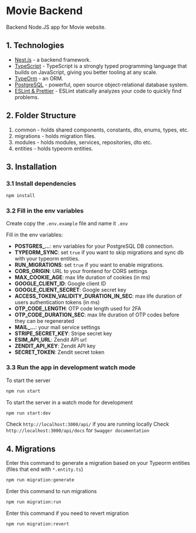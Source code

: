 # Movie Backend

Backend Node.JS app for Movie website.

## 1. Technologies

- [Nest.js](https://nestjs.com/) - a backend framework.
- [TypeScript](https://www.typescriptlang.org/) - TypeScript is a strongly typed programming language that builds on JavaScript, giving you better tooling at any scale.
- [TypeOrm](https://typeorm.io/) - an ORM.
- [PostgreSQL](https://www.postgresql.org/) - powerful, open source object-relational database system.
- [ESLint & Prettier](https://eslint.org/) - ESLint statically analyzes your code to quickly find problems.

## 2. Folder Structure

1. common - holds shared components, constants, dto, enums, types, etc.
2. migrations - holds migration files.
3. modules - holds modules, services, repositories, dto etc.
4. entities - holds typeorm entities.

## 3. Installation

### 3.1 Install dependencies

```bash
npm install
```

### 3.2 Fill in the env variables

Create copy the `.env.example` file and name it `.env`

Fill in the env variables:

- **POSTGRES\_...**: env variables for your PostgreSQL DB connection.
- **TYPEORM_SYNC**: set `true` if you want to skip migrations and sync db with your typeorm entities.
- **RUN_MIGRATIONS**: set `true` if you want to enable migrations.
- **CORS_ORIGIN**: URL to your frontend for CORS settings
- **MAX_COOKIE_AGE**: max life duration of cookies (in ms)
- **GOOGLE_CLIENT_ID**: Google client ID
- **GOOGLE_CLIENT_SECRET**: Google secret key
- **ACCESS_TOKEN_VALIDITY_DURATION_IN_SEC**: max life duration of users authentication tokens (in ms)
- **OTP_CODE_LENGTH**: OTP code length used for 2FA
- **OTP_CODE_DURATION_SEC**: max life duration of OTP codes before they can be regenerated
- **MAIL\_...**: your mail service settings
- **STRIPE_SECRET_KEY**: Stripe secret key
- **ESIM_API_URL**: Zendit API url
- **ZENDIT_API_KEY**: Zendit API key
- **SECRET_TOKEN**: Zendit secret token

### 3.3 Run the app in development watch mode

To start the server

```bash
npm run start
```

To start the server in a watch mode for development

```bash
npm run start:dev
```

Check `http://localhost:3000/api/` if you are running locally
Check `http://localhost:3000/api/docs` for `Swagger documentation`

## 4. Migrations

Enter this command to generate a migration based on your Typeorm entities (files that end with `*.entity.ts`)

```bash
npm run migration:generate
```

Enter this command to run migrations

```bash
npm run migration:run
```

Enter this command if you need to revert migration

```bash
npm run migration:revert
```
